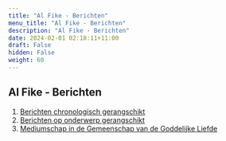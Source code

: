 ```yaml
---
title: "Al Fike - Berichten"
menu_title: "Al Fike - Berichten"
description: "Al Fike - Berichten"
date: 2024-02-01 02:18:11+11:00
draft: False
hidden: False
weight: 60
---
```

## Al Fike - Berichten

1. [Berichten chronologisch gerangschikt](/6-nl-fike-messages/6-1-nl-fike-messages-by-date/)
2. [Berichten op onderwerp gerangschikt](/6-nl-fike-messages/6-2-nl-fike-messages-by-topic/)
3. [Mediumschap in de Gemeenschap van de Goddelijke Liefde](/6-nl-fike-messages/6-3-nl-mediumship-in-dl-community/)
